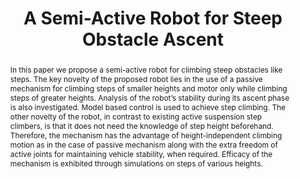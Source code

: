 ---
layout: project-page-new
title: "A Semi-Active Robot for Steep Obstacle Ascent"
authors:
  - name: S Avinash
    sup: #
  - name: V V Anurag
    sup: #
  - name: A K Singh
    sup: #
  - name: S V Shah
    sup: #
  - name: K M Krishna
    sup: #
affiliations:
  - name: IIIT Hyderabad, India
    link: #
    sup: #
permalink: /publications/2013/Avinash_A-Semi-Active-Robot/
abstract: "In this paper we propose a semi-active robot for climbing steep obstacles like steps. The key novelty of the proposed robot lies in the use of a passive mechanism for climbing steps of smaller heights and motor only while climbing steps of greater heights. Analysis of the robot’s stability during its ascent phase is also investigated. Model based control is used to achieve step climbing. The other novelty of the robot, in contrast to existing active suspension step climbers, is that it does not need the knowledge of step height beforehand. Therefore, the mechanism has the advantage of height-independent climbing motion as in the case of passive mechanism along with the
extra freedom of active joints for maintaining vehicle stability, when required. Efficacy of the mechanism is exhibited through simulations on steps of various heights."
paper: https://robotics.iiit.ac.in/uploads/Main/Publications/Avinash_etal_MSC_13.pdf
# iframe: https://www.youtube.com/embed/jhjskX4FQwA

---